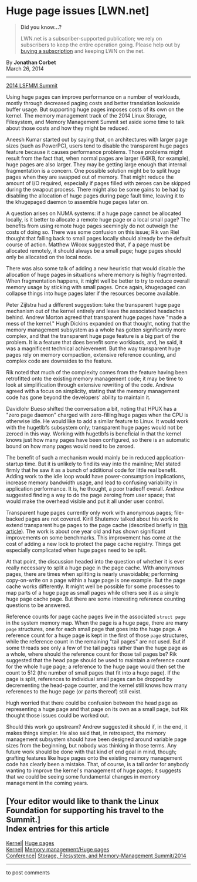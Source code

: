 # Huge page issues [LWN.net]

> **Did you know...?**
> 
> LWN.net is a subscriber-supported publication; we rely on subscribers to keep the entire operation going. Please help out by [buying a subscription](/Promo/nst-nag4/subscribe) and keeping LWN on the net. 

By **Jonathan Corbet**  
March 26, 2014 

* * *

[2014 LSFMM Summit](/Articles/LSFMM2014/)

Using huge pages can improve performance on a number of workloads, mostly through decreased paging costs and better translation lookaside buffer usage. But supporting huge pages imposes costs of its own on the kernel. The memory management track of the 2014 Linux Storage, Filesystem, and Memory Management Summit set aside some time to talk about those costs and how they might be reduced. 

Aneesh Kumar started out by saying that, on architectures with larger page sizes (such as PowerPC), users tend to disable the transparent huge pages feature because it causes performance problems. Those problems might result from the fact that, when normal pages are larger (64KB, for example), huge pages are also larger. They may be getting large enough that internal fragmentation is a concern. One possible solution might be to split huge pages when they are swapped out of memory. That might reduce the amount of I/O required, especially if pages filled with zeroes can be skipped during the swapout process. There might also be some gains to be had by disabling the allocation of huge pages during page fault time, leaving it to the khugepaged daemon to assemble huge pages later on. 

A question arises on NUMA systems: if a huge page cannot be allocated locally, is it better to allocate a remote huge page or a local small page? The benefits from using remote huge pages seemingly do not outweigh the costs of doing so. There was some confusion on this issue; Rik van Riel thought that falling back to small pages locally should already be the default course of action. Matthew Wilcox suggested that, if a page must be allocated remotely, it should always be a small page; huge pages should only be allocated on the local node. 

There was also some talk of adding a new heuristic that would disable the allocation of huge pages in situations where memory is highly fragmented. When fragmentation happens, it might well be better to try to reduce overall memory usage by sticking with small pages. Once again, khugepaged can collapse things into huge pages later if the resources become available. 

Peter Zijlstra had a different suggestion: take the transparent huge page mechanism out of the kernel entirely and leave the associated headaches behind. Andrew Morton agreed that transparent huge pages have "made a mess of the kernel." Hugh Dickins expanded on that thought, noting that the memory management subsystem as a whole has gotten significantly more complex, and that the transparent huge page feature is a big part of the problem. It is a feature that does benefit some workloads, and, he said, it was a magnificent technical achievement. But the way transparent huge pages rely on memory compaction, extensive reference counting, and complex code are downsides to the feature. 

Rik noted that much of the complexity comes from the feature having been retrofitted onto the existing memory management code; it may be time to look at simplification through extensive rewriting of the code. Andrew agreed with a focus on simplicity, stating that the memory management code has gone beyond the developers' ability to maintain it. 

Davidlohr Bueso shifted the conversation a bit, noting that HPUX has a "zero page daemon" charged with zero-filling huge pages when the CPU is otherwise idle. He would like to add a similar feature to Linux. It would work with the hugetlbfs subsystem only; transparent huge pages would not be zeroed in this way. Working with hugetlbfs is beneficial in that the kernel knows just how many pages have been configured, so there is an automatic bound on how many pages would need to be zeroed. 

The benefit of such a mechanism would mainly be in reduced application-startup time. But it is unlikely to find its way into the mainline; Mel stated firmly that he saw it as a bunch of additional code for little real benefit. Adding work to the idle loop would have power-consumption implications, increase memory bandwidth usage, and lead to confusing variability in application performance. It is, he thought, a poor tradeoff overall. Andrew suggested finding a way to do the page zeroing from user space; that would make the overhead visible and put it all under user control. 

Transparent huge pages currently only work with anonymous pages; file-backed pages are not covered. Kirill Shutemov talked about his work to extend transparent huge pages to the page cache (described briefly in [this article](/Articles/562211/)). The work is about one year old and has shown significant improvements on some benchmarks. This improvement has come at the cost of adding a new lock to protect the page cache registry. Things get especially complicated when huge pages need to be split. 

At that point, the discussion headed into the question of whether it is ever really necessary to split a huge page in the page cache. With anonymous pages, there are times when splitting is nearly unavoidable; performing copy-on-write on a page within a huge page is one example. But the page cache works differently. It might well be possible for some processes to map parts of a huge page as small pages while others see it as a single huge page cache page. But there are some interesting reference counting questions to be answered. 

Reference counts for page cache pages live in the associated `struct page` in the system memory map. When the page is a huge page, there are many `page` structures, one for each small page that goes into the huge page. A reference count for a huge page is kept in the first of those `page` structures, while the reference count in the remaining "tail pages" are not used. But if some threads see only a few of the tail pages rather than the huge page as a whole, where should the reference count for those tail pages be? Rik suggested that the head page should be used to maintain a reference count for the whole huge page; a reference to the huge page would then set the count to 512 (the number of small pages that fit into a huge page). If the page is split, references to individual small pages can be dropped by decrementing the head-page counter, and the kernel still knows how many references to the huge page (or parts thereof) still exist. 

Hugh worried that there could be confusion between the head page as representing a huge page and that page on its own as a small page, but Rik thought those issues could be worked out. 

Should this work go upstream? Andrew suggested it should if, in the end, it makes things simpler. He also said that, in retrospect, the memory management subsystem should have been designed around variable page sizes from the beginning, but nobody was thinking in those terms. Any future work should be done with that kind of end goal in mind, though; grafting features like huge pages onto the existing memory management code has clearly been a mistake. That, of course, is a tall order for anybody wanting to improve the kernel's management of huge pages; it suggests that we could be seeing some fundamental changes in memory management in the coming years. 

[Your editor would like to thank the Linux Foundation for supporting his travel to the Summit.]  
Index entries for this article  
---  
[Kernel](/Kernel/Index)| [Huge pages](/Kernel/Index#Huge_pages)  
[Kernel](/Kernel/Index)| [Memory management/Huge pages](/Kernel/Index#Memory_management-Huge_pages)  
[Conference](/Archives/ConferenceIndex/)| [Storage, Filesystem, and Memory-Management Summit/2014](/Archives/ConferenceIndex/#Storage_Filesystem_and_Memory-Management_Summit-2014)  
  


* * *

to post comments 
